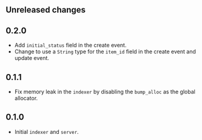 ## Unreleased changes

## 0.2.0

- Add `initial_status` field in the create event.
- Change to use a `String` type for the `item_id` field in the create event and update event.

## 0.1.1

- Fix memory leak in the `indexer` by disabling the `bump_alloc` as the global allocator.

## 0.1.0

-   Initial `indexer` and `server`.
